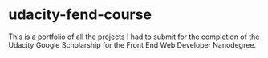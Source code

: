 # udacity-fend-course
This is a portfolio of all the projects I had to submit for the completion of the Udacity Google Scholarship for the Front End Web Developer Nanodegree.

